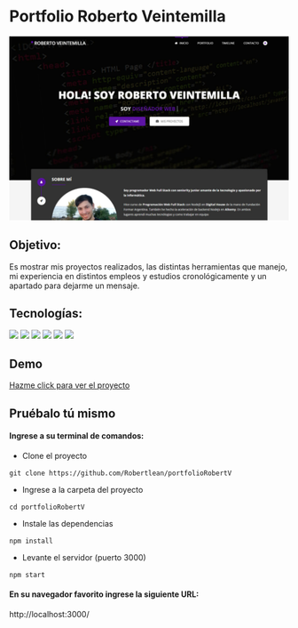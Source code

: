 # Portfolio Roberto Veintemilla

<img src="./public/images/portfolio.jpg">

## Objetivo:

 Es mostrar mis proyectos realizados, las distintas herramientas que manejo, mi experiencia en distintos empleos y estudios cronológicamente y un apartado para dejarme un mensaje.

## Tecnologías:
  
  <img src="	https://img.shields.io/badge/HTML5-E34F26?style=for-the-badge&logo=html5&logoColor=white">  <img src="https://img.shields.io/badge/CSS-239120?&style=for-the-badge&logo=css3&logoColor=white">  <img src="https://img.shields.io/badge/JavaScript-F7DF1E?style=for-the-badge&logo=javascript&logoColor=black">  <img src="https://img.shields.io/badge/Node.js-43853D?style=for-the-badge&logo=node.js&logoColor=white">  <img src="https://img.shields.io/badge/Express.js-404D59?style=for-the-badge">  <img src="https://img.shields.io/badge/Bootstrap-563D7C?style=for-the-badge&logo=bootstrap&logoColor=white">

## Demo

<a href="https://p0ep6c-3000.preview.csb.app/" target="_blank">Hazme click para ver el proyecto</a>

## Pruébalo tú mismo

#### Ingrese a su terminal de comandos:

- Clone el proyecto

```
git clone https://github.com/Robertlean/portfolioRobertV
```

- Ingrese a la carpeta del proyecto

```
cd portfolioRobertV
```

- Instale las dependencias

```
npm install
```

- Levante el servidor (puerto 3000)

```
npm start
```

#### En su navegador favorito ingrese la siguiente URL:

http://localhost:3000/